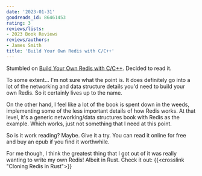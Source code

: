 ```yaml
---
date: '2023-01-31'
goodreads_id: 86461453
rating: 3
reviews/lists:
- 2023 Book Reviews
reviews/authors:
- James Smith
title: 'Build Your Own Redis with C/C++'
---
```

Stumbled on [Build Your Own Redis with C/C++](https://build-your-own.org/). Decided to read it. 

To some extent... I'm not sure what the point is. It does definitely go into a lot of the networking and data structure details you'd need to build your own Redis. So it certainly lives up to the name. 

On the other hand, I feel like a lot of the book is spent down in the weeds, implementing some of the less important details of how Redis works. At that level, it's a generic networking/data structures book with Redis as the example. Which works, just not something that I need at this point. 

<!--more-->

So is it work reading? Maybe. Give it a try. You can read it online for free and buy an epub if you find it worthwhile.

For me though, I think the greatest thing that I got out of it was really wanting to write my own Redis! Albeit in Rust. Check it out: {{<crosslink "Cloning Redis in Rust">}}



